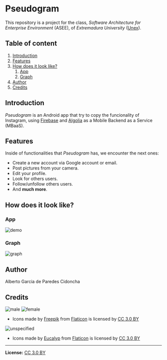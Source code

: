 # Pseudogram

This repository is a project for the class, *Software Architecture for Enterprise Environment* (ASEE), of *Extremadura University* 
([Unex](https://www.unex.es)).

## Table of content
1. [Introduction](#introduction)
1. [Features](#features)
1. [How does it look like?](#how-does-it-look-like)
    1. [App](#app)
    1. [Graph](#graph)
1. [Author](#author)
1. [Credits](#credits)

## Introduction
*Pseudogram* is an Android app that try to copy the funcionality of Instagram, using [Firebase](https://firebase.google.com/) 
and [Algolia](https://www.algolia.com/) as a Mobile Backend 
as a Service (MBaaS).

## Features
Inside of functionalities that *Pseudogram* has, we encounter the next ones:

  - Create a new account via Google account or email.
  - Post pictures from your camera.
  - Edit your profile.
  - Look for others users.
  - Follow/unfollow others users.
  - And **much more**.
## How does it look like?
### App
![demo](https://user-images.githubusercontent.com/4200145/58016360-b4ca9280-7afd-11e9-8208-b006884dd45f.gif)

### Graph
![graph](https://user-images.githubusercontent.com/4200145/58016461-f8250100-7afd-11e9-97a4-5afc551aced9.png)

## Author
Alberto Garcia de Paredes Cidoncha

## Credits
![male](https://user-images.githubusercontent.com/4200145/57971382-9180d580-798d-11e9-87b3-392873c6bab0.png)
![female](https://user-images.githubusercontent.com/4200145/57971384-9ba2d400-798d-11e9-9a02-9d1044152316.png)
- Icons made by [Freepik](https://www.freepik.com/?__hstc=57440181.366baa5073a35fb9b6f6a81e5c588944.1558098170986.1558098170986.1558109573226.2&__hssc=57440181.4.1558109573226&__hsfp=4026593245)
from [Flaticon](http://www.flaticon.com) is licensed by [CC 3.0 BY](http://creativecommons.org/licenses/by/3.0/)

![unspecified](https://user-images.githubusercontent.com/4200145/57971386-9e9dc480-798d-11e9-894a-70402f4a3ebe.png)
- Icons made by [Eucalyp](https://www.flaticon.com/authors/eucalyp) from [Flaticon](http://www.flaticon.com) is licensed by [CC 3.0 BY](http://creativecommons.org/licenses/by/3.0/)

***
**License:** [CC 3.0 BY](http://creativecommons.org/licenses/by/3.0/)
